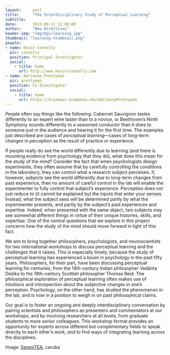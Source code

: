 ```yaml
---
layout:     post
title:      "The Interdisciplinary Study of Perceptual Learning"
subtitle:   
date:       2015-09-11 12:00:00
author:     "New Directions"
header-img: "img/bgs/learning.jpg"
thumbnail: "learning-thumbnail.png"
people:
- name: Kevin Connolly
  pic: connolly
  position: Principal Investigator
  social:
    - title: home
      url: http://www.kevinlconnolly.com
- name: Adrienne Prettyman
  pic: prettyman
  position: Co-Investigator
  social:
    - title: home
      url: https://brynmawr.academia.edu/AdriennePrettyman
---
```


People often say things like the following: Cabernet Sauvignon tastes differently to an expert wine taster than to a novice, or Beethoven’s Ninth Symphony sounds differently to a seasoned conductor than it does to someone just in the audience and hearing it for the first time. The examples just described are cases of *perceptual learning*—cases of long-term changes in perception as the result of practice or experience.

If people really do see the world differently due to learning (and there is mounting evidence from psychology that they do), what does this mean for the study of the mind? Consider the fact that when psychologists design experiments, they often assume that by carefully controlling the conditions in the laboratory, they can control what a research subject perceives. If, however, subjects see the world differently due to long-term changes from past experience, then no amount of careful control in the lab will enable the experimenter to fully control that subject’s experience. Perception does not just reduce to (it cannot be explained by) the inputs that enter your senses. Instead, what the subject sees will be determined partly by what the experimenter presents, and partly by the subject’s past experiences and expertise. Indeed, when presented with the same object, two subjects may see somewhat different things in virtue of their unique histories, skills, and expertise. One of the central questions that we explore in this project concerns how the study of the mind should move forward in light of this fact.

We aim to bring together philosophers, psychologists, and neuroscientists for two international workshops to discuss perceptual learning and the challenges that it raises. This is especially timely, because the study of perceptual learning has experienced a boom in psychology in the past fifty years. Philosophers, for their part, have been discussing perceptual learning for centuries, from the 14th-century Indian philosopher Vedānta Deśika to the 18th-century Scottish philosopher Thomas Reid. The philosophical exploration of perceptual learning often makes use of intuitions and introspection about the subjective changes in one’s perception. Psychology, on the other hand, has studied the phenomenon in the lab, and is now in a position to weigh in on past philosophical claims.

Our goal is to foster an ongoing and deeply interdisciplinary conversation by pairing scientists and philosophers as presenters and commentators at our workshops, and by involving researchers at all levels, from graduate students to more senior colleagues. This workshop format provides an opportunity for experts across different but complimentary fields to speak directly to each other’s work, and to find ways of integrating learning across the disciplines.

<span class="caption text-muted">Image: 
<a href="https://www.flickr.com/photos/denial_land/5463958722/" target="_blank">SereniTEA</a>, caruba</span>